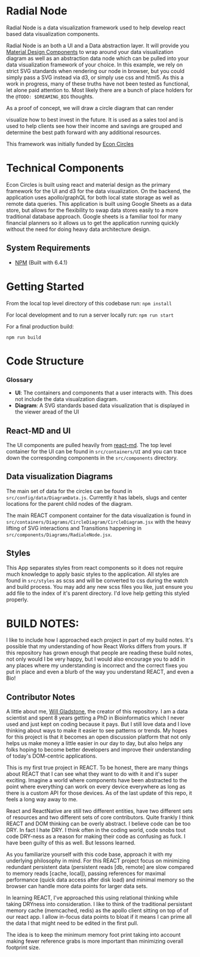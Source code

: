 # Radial Node
Radial Node is a data visualization framework used to help develop react based data visualization components.

Radial Node is an both a UI and a Data abstraction layer. It will provide you [Material Design Components](https://react-md.mlaursen.com/) to wrap around your data visualization diagram as well as an abstraction data node which can be pulled into your data visualization framework of your choice. In this example, we rely on strict SVG standards when rendering our node in browser, but you could simply pass a SVG instead via d3, or simply use css and html5. As this a work in progress, many of these truths have not been tested as functional, let alone paid attention to. Most likely there are a bunch of place holders for the `@TODO: $DREAMING_BIG` thoughts.

As a proof of concept, we will draw a circle diagram that can render

visualize how to best invest in the future. It is used as a sales tool and is used to help clients see how their income and savings are grouped and determine the best path forward with any additional resources.

This framework was initially funded by [Econ Circles](https://www.econcircles.com)

# Technical Components

Econ Circles is built using react and material design as the primary framework for the UI and d3 for the data visualization. On the backend, the application uses apollo/graphQL for both local state storage as well as remote data queries. This application is built using Google Sheets as a data store, but allows for the flexibility to swap data stores easily to a more traditional database approach. Google sheets is a familiar tool for many financial planners so it allows us to get the application running quickly without the need for doing heavy data architecture design.

## System Requirements

* [NPM](https://www.npmjs.com/get-npm) (Built with 6.4.1)

# Getting Started

From the local top level directory of this codebase run:
``npm install``

For local development and to run a server locally run:
``npm run start``

For a final production build:

``npm run build``

# Code Structure

### Glossary

+ **UI**: The containers and components that a user interacts with. This does not include the data visualzation diagram.
+ **Diagram**: A SVG standards based data visualization that is displayed in the viewer aread of the UI

## React-MD and UI
The UI components are pulled heavily from [react-md](https://react-md.mlaursen.com/components/autocompletes). The top level container for the UI can be found in `src/containers/UI` and you can trace down the corresponding components in the `src/components` directory.

## Data visualization Diagrams
The main set of data for the circles can be found in `src/config/data/DiagramData.js`. Currently it has labels, slugs and center locations for the parent child nodes of the diagram.

The main REACT component container for the data visualization is found in `src/containers/Diagrams/CircleDiagram/CircleDiagram.jsx` with the heavy lifting of SVG interactions and Transitions happening in `src/components/Diagrams/RadialeNode.jsx`.

## Styles
This App separates styles from react components so it does not require much knowledge to apply basic styles to the application. All styles are found in `src/styles` as scss and will be converted to css during the watch and build process. You may add any new scss files you like, just ensure you add file to the index of it's parent directory. I'd love help getting this styled properly.

# BUILD NOTES:
I like to include how I approached each project in part of my build notes. It's possible that my understanding of how React Works differs from yours. If this repository has grown enough that people are reading these build notes, not only would I be very happy, but I would also encourage you to add in any places where my understanding is incorrect and the correct fixes you put in place and even a blurb of the way you understand REACT, and even a Bio!

## Contributor Notes
A little about me, [Will Gladstone](https://will.gl@dst.one), the creator of this repository. I am a data scientist and spent 8 years getting a PhD in Bioinformatics which I never used and just kept on coding because it pays. But I still love data and I love thinking about ways to make it easier to see patterns or trends. My hopes for this project is that it becomes an open discussion platform that not only helps us make money a little easier in our day to day, but also helps any folks hoping to become better developers and improve their understanding of today's DOM-centric applications.

This is my first true project in REACT. To be honest, there are many things about REACT that I can see what they want to do with it and it's super exciting. Imagine a world where components have been abstracted to the point where everything can work on every device everywhere as long as there is a custom API for those devices. As of the last update of this repo, it feels a long way away to me.

React and ReactNative are still two different entities, have two different sets of resources and two different sets of core contributors.  Quite frankly I think REACT and DOM thinking can be overly abstract. I believe code can be too DRY. In fact I hate DRY. I think often in the coding world, code snobs tout code DRY-ness as a reason for making their code as confusing as fuck. I have been guilty of this as well. But lessons learned.

As you familiarize yourself with this code base, approach it with my underlying philosophy in mind. For this REACT project focus on minimizing redundant persistent data (persistent reads [db, remote] are slow compared to memory reads [cache, local]), passing references for maximal performance (quick data access after disk load) and minimal memory so the browser can handle more data points for larger data sets.

In learning REACT, I've approached this using relational thinking while taking DRYness into consideration. I like to think of the traditional persistant memory cache (memcached, redis) as the apollo client sitting on top of of our react app. I allow in-focus data points to bloat if it means I can prime all the data I that might need to be edited in the first pull.

The idea is to keep the minimum memory foot print taking into account making fewer reference grabs is more important than minimizing overall footprint size.
